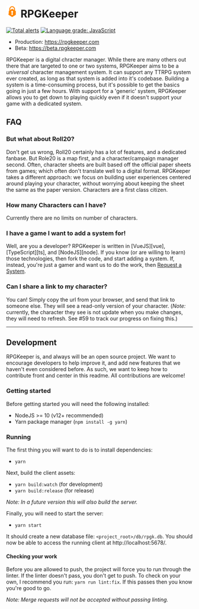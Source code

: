 <h1>
    <img width="32" height="32" src="client/static/images/logo.png">
    RPGKeeper
</h1>

[![Total alerts](https://img.shields.io/lgtm/alerts/g/Morgul/rpgkeeper.svg?logo=lgtm&logoWidth=18)](https://lgtm.com/projects/g/Morgul/rpgkeeper/alerts/)
[![Language grade: JavaScript](https://img.shields.io/lgtm/grade/javascript/g/Morgul/rpgkeeper.svg?logo=lgtm&logoWidth=18)](https://lgtm.com/projects/g/Morgul/rpgkeeper/context:javascript)

* Production: https://rpgkeeper.com
* Beta: https://beta.rpgkeeper.com

RPGKeeper is a digital chracter manager. While there are many others out there that are targeted to one or two systems, RPGKeeper aims to be a _universal_ character management system. It can support any TTRPG system ever created, as long as that system is added into it's codebase. Building a system is a time-consuming process, but it's possible to get the basics going in just a few hours. With support for a 'generic' system, RPGKeeper allows you to get down to playing quickly even if it doesn't support your game with a dedicated system.

## FAQ

### But what about Roll20?

Don't get us wrong, Roll20 certainly has a lot of features, and a dedicated fanbase. But Role20 is a map first, and a character/campaign manager second. Often, character sheets are built based off the official paper sheets from games; which often don't translate well to a digital format. RPGKeeper takes a different approach: we focus on building user experiences centered around playing your character, without worrying about keeping the sheet the same as the paper version. Characters are a first class citizen.

### How many Characters can I have?

Currently there are no limits on number of characters.

### I have a game I want to add a system for!

Well, are you a developer? RPGKeeper is written in [VueJS][vue], [TypeScript][ts], and [NodeJS][node]. If you know (or are willing to learn) those technologies, then fork the code, and start adding a system. If, instead, you're just a gamer and want us to do the work, then [Request a System](https://github.com/Morgul/rpgkeeper/issues/new?labels=system%20request&title=[Request]%20).

### Can I share a link to my character?

You can! Simply copy the url from your browser, and send that link to someone else. They will see a read-only version of your character. (_Note:_ currently, the character they see is not update when you make changes, they will need to refresh. See #59 to track our progress on fixing this.)

---

## Development

RPGKeeper is, and always will be an open source project. We want to encourage developers to help improve it, and add new features that we haven't even considered before. As such, we want to keep how to contribute front and center in this readme. All contributions are welcome!

### Getting started

Before getting started you will need the following installed:

* NodeJS >= 10 (v12+ recommended)
* Yarn package manager (`npm install -g yarn`)

### Running

The first thing you will want to do is to install dependencies:  

* `yarn`

Next, build the client assets:

* `yarn build:watch` (for development)
* `yarn build:release` (for release)

_Note: In a future version this will also build the server._

Finally, you will need to start the server:

* `yarn start`

It should create a new database file: `<project_root>/db/rpgk.db`. You should now be able to access the running client
at http://localhost:5678/.

#### Checking your work

Before you are allowed to push, the project will force you to run through the linter. If the linter doesn't pass, you don't get to push. To check on your own, I recommend you run: `yarn run lint:fix`. If this passes then you know you're good to go.

_Note: Merge requests will not be accepted without passing linting._
